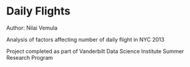 # Daily Flights
Author: Nilai Vemula


Analysis of factors affecting number of daily flight in NYC 2013

Project completed as part of Vanderbilt Data Science Institute Summer Research Program
